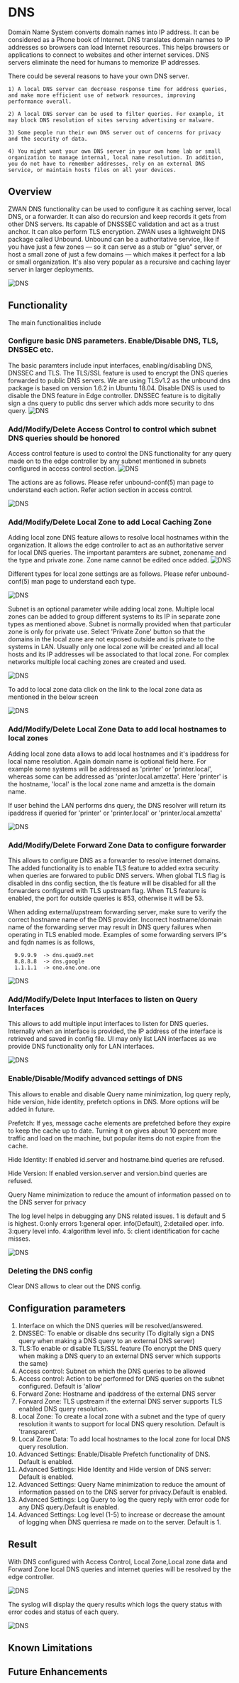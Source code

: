 # DNS 
Domain Name System converts domain names into IP address. It can be considered as a Phone book of Internet. DNS translates domain names to IP addresses so browsers can load Internet resources. This helps browsers or applications to connect to websites and other internet services. DNS servers eliminate the need for humans to memorize IP addresses.

There could be several reasons to have your own DNS server.

    1) A local DNS server can decrease response time for address queries, and make more efficient use of network resources, improving performance overall.

    2) A local DNS server can be used to filter queries. For example, it may block DNS resolution of sites serving advertising or malware.

    3) Some people run their own DNS server out of concerns for privacy and the security of data.

    4) You might want your own DNS server in your own home lab or small organization to manage internal, local name resolution. In addition, you do not have to remember addresses, rely on an external DNS service, or maintain hosts files on all your devices.

## Overview

ZWAN DNS functionality can be used to configure it as caching server, local DNS, or a forwarder. It can also do recursion and keep records it gets from other DNS servers. Its capable of DNSSSEC validation and act as a trust anchor. It can also perform TLS encryption. ZWAN uses a lightweight DNS package called Unbound.  Unbound can be a authoritative service, like if you have just a few zones — so it can serve as a stub or "glue" server, or host a small zone of just a few domains — which makes it perfect for a lab or small organization. It's also very popular as a recursive and caching layer server in larger deployments. 

![DNS](images/dns.png)
## Functionality

The main functionalities include

   ### Configure basic DNS parameters. Enable/Disable DNS, TLS, DNSSEC etc.

   The basic paramters include input interfaces, enabling/disabling DNS, DNSSEC and TLS. The TLS/SSL feature is used to encrypt the DNS queries forwarded to public DNS servers. We are using TLSv1.2 as the unbound dns package is based on version 1.6.2 in Ubuntu 18.04. Disable DNS is used to disable the DNS feature in Edge controller. DNSSEC feature is to digitally sign a dns query to public dns server which adds more security to dns query.
![DNS](images/dns-config-settings.png)
   ###  Add/Modify/Delete Access Control to control which subnet DNS queries should be honored

   Access control feature is used to control the DNS functionality for any query made on to the edge controller by any subnet mentioned in subnets configured in access control section. 
![DNS](images/access-control-settings.png)


   The actions are as follows. Please refer unbound-conf(5) man page to understand each action. Refer action section in access control.
   
![DNS](images/ac-action.png)
   ### Add/Modify/Delete Local Zone to add Local Caching Zone

   Adding local zone DNS feature allows to resolve local hostnames within the organization. It allows the edge controller to act as an authoritative server for local DNS queries. The important paramters are subnet, zonename and the type and private zone. Zone name cannot be edited once added.
   ![DNS](images/local-zone-settings.png)

   Different types for local zone settings are as follows. Please refer unbound-conf(5) man page to understand each type.

![DNS](images/lz-types.png)



   Subnet is an optional parameter while adding local zone. Multiple local zones can be added to group different systems to its IP in separate zone types as mentioned above. Subnet is normally provided when that particular zone is only for private use. Select 'Private Zone' button so that the domains in the local zone are not exposed outside and is private to the systems in LAN. Usually only one local zone will be created and all local hosts and its IP addresses wil be associated to that local zone. For complex networks multiple local caching zones are created and used.
   
![DNS](images/local-zone-settings-without-subnet.png)
   
   To add to local zone data click on the link to the local zone data as mentioned in the below screen

![DNS](images/local-zone-data-link.png)

   ### Add/Modify/Delete Local Zone Data to add local hostnames to local zones

   Adding local zone data allows to add local hostnames and it's ipaddress for local name resolution. Again domain name is optional field here. For example some systems will be addressed as 'printer' or 'printer.local', whereas some can be addressed as 'printer.local.amzetta'. Here 'printer' is the hostname, 'local' is the local zone name and amzetta is the domain name.

   If user behind the LAN performs dns query, the DNS resolver will return its ipaddress if queried for 'printer' or 'printer.local' or 'printer.local.amzetta'

![DNS](images/local-zone-data-settings.png)
   ### Add/Modify/Delete Forward Zone Data to configure forwarder
   
   This allows to configure DNS as a forwarder to resolve internet domains. The added functionality is to enable TLS feature to added extra security when queries are forwared to public DNS servers. When global TLS flag is disabled in dns config section, the tls feature will be disabled for all the forwarders configured with TLS upstream flag. When TLS feature is enabled, the port for outside queries is 853, otherwise it will be 53.
    
   When adding external/upstream forwarding server, make sure to verify the correct hostname name of the DNS provider. Incorrect hostname/domain name of the forwarding server may result in DNS query failures when operating in TLS enabled mode. Examples of some forwarding servers IP's and fqdn names is as follows,

     
      9.9.9.9  -> dns.quad9.net
      8.8.8.8  -> dns.google
      1.1.1.1  -> one.one.one.one
     

![DNS](images/forward-zone-settings.png)
   ### Add/Modify/Delete Input Interfaces to listen on Query Interfaces

   This allows to add multiple input interfaces to listen for DNS queries. Internally when an interface is provided, the IP address of the interface is retrieved and saved in config file. UI may only list LAN interfaces as we provide DNS functionality only for LAN interfaces.

![DNS](images/dns-config-input-interface-settings.png)
   ###  Enable/Disable/Modify advanced settings of DNS 

   This allows to enable and disable Query name minimization, log query reply, hide version, hide identity, prefetch options in DNS. More options will be added in future.

   Prefetch: If  yes, message cache elements are prefetched before they expire to keep the cache up to date. Turning it on gives about 10       percent more traffic  and load on the machine, but popular items do not expire from the cache.
   
   Hide Identity: If enabled id.server and hostname.bind queries are refused.
   
   Hide Version:  If enabled version.server and version.bind queries are refused.
   
   Query Name minimization to reduce the amount of information passed on to the DNS server for privacy

   The log level helps in debugging any DNS related issues. 1 is default and 5 is highest.
   0:only errors
   1:general oper. info(Default),
   2:detailed oper. info.
   3:query level info.
   4:algorithm level info.
   5: client identification for cache misses.

![DNS](images/advanced-settings.png)
   ###  Deleting the DNS config

   Clear DNS allows to clear out the DNS config.
## Configuration parameters

1) Interface on which the DNS queries will be resolved/answered.
2) DNSSEC: To enable or disable dns security (To digitally sign a DNS query when making a DNS query to an external DNS server)
3) TLS:To enable or disable TLS/SSL feature (To encrypt the DNS query when making a DNS query to an external DNS server which supports the same)
4) Access control:  Subnet on which the DNS queries to be allowed
5) Access control:  Action to be performed for DNS queries on the subnet configured. Default is 'allow'
6) Forward Zone: Hostname and ipaddress of the external DNS server
7) Forward Zone: TLS upstream if the external DNS server supports TLS enabled DNS query resolution.
8) Local Zone: To create a local zone with a subnet and the type of query resolution it wants to support for local DNS query resolution. Default is 'transparent'.
9) Local Zone Data: To add local hostnames to the local zone for local DNS query resolution.
10) Advanced Settings: Enable/Disable Prefetch functionality of DNS. Default is enabled.
11) Advanced Settings: Hide Identity and Hide version of DNS server: Default is enabled.
12) Advanced Settings: Query Name minimization to reduce the amount of information passed on to the DNS server for privacy.Default is enabled.
13) Advanced Settings: Log Query to log the query reply with error code for any DNS query.Default is enabled.
14) Advanced Settings: Log level (1-5) to increase or decrease the amount of logging when DNS querriesa re made on to the server. Default is 1.

## Result

With DNS configured with Access Control, Local Zone,Local zone data  and Forward Zone local DNS queries and internet queries will be resolved by the edge controller.

![DNS](images/dns.png)

The syslog will display the query results which logs the query status with error codes and status of each query.

![DNS](images/dns-log-qery-resolution.png)

## Known Limitations

## Future Enhancements
